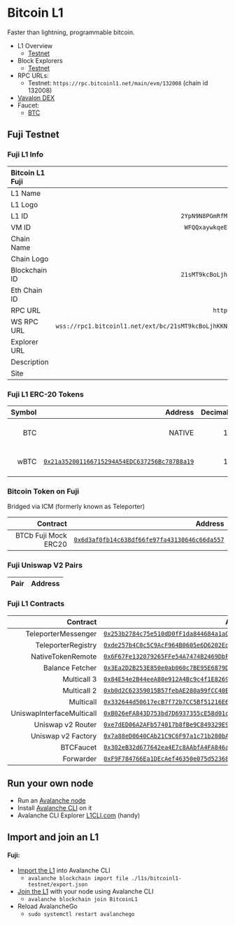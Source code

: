 # Bitcoin L1

Faster than lightning, programmable bitcoin.

- L1 Overview
  - [Testnet](https://subnets-test.avax.network/subnets/2YpN9N8PGmRfM4eiyCs5YBCKjPwRQxYBFDWW7yZ8PhPHAmiNH2)
- Block Explorers
  - [Testnet](https://testnet.bitcoinl1.net/)
- RPC URLs:
  - Testnet: `https://rpc.bitcoinl1.net/main/evm/132008` (chain id 132008)
- [Vavalon DEX](https://dex.vavalon.com)
- Faucet:
  - [BTC](https://build.bitcoinl1.net)

## Fuji Testnet

### Fuji L1 Info

| Bitcoin L1 Fuji |                                                                                              |
| :-------------- | -------------------------------------------------------------------------------------------: |
| L1 Name         |                                                                                   Bitcoin L1 |
| L1 Logo         | <img src="https://cdn.blockviper.com/bitcoinl1/BTCL1-Logo-Word-Icon-DARK.png" width="25%" /> |
| L1 ID           |                                         `2YpN9N8PGmRfM4eiyCs5YBCKjPwRQxYBFDWW7yZ8PhPHAmiNH2` |
| VM ID           |                                          `WFQQxaywkqeEoioDtaSqCM3C4PQkPVbCgbK8VseYGSK1j5VNP` |
| Chain Name      |                                                                           Bitcoin L1 Testnet |
| Chain Logo      | <img src="https://cdn.blockviper.com/bitcoinl1/BTCL1-Logo-Word-Icon-DARK.png" width="25%" /> |
| Blockchain ID   |                                         `21sMT9kcBoLjhKKN7qiNHMZqajubr7tb7uowAdXPfnBY6ihKFE` |
| Eth Chain ID    |                                                                                       132008 |
| RPC URL         |                                                  `https://rpc.bitcoinl1.net/main/evm/132008` |
| WS RPC URL      |      `wss://rpc1.bitcoinl1.net/ext/bc/21sMT9kcBoLjhKKN7qiNHMZqajubr7tb7uowAdXPfnBY6ihKFE/ws` |
| Explorer URL    |                                                                https://testnet.bitcoinl1.net |
| Description     |                                                                                   Bitcoin L1 |
| Site            |                                                                        https://bitcoinl1.net |

### Fuji L1 ERC-20 Tokens

| Symbol |                                                                                                                          Address | Decimals |                              Logo                              |     Description |
| -----: | -------------------------------------------------------------------------------------------------------------------------------: | -------: | :------------------------------------------------------------: | --------------: |
|    BTC |                                                                                                                           NATIVE |       18 | ![BTC logo](https://cdn.blockviper.com/bitcoinl1/bitcoin.png)  |         Bitcoin |
|   wBTC | [`0x21a352001166715294A54EDC637256Bc787B8a19`](https://testnet.bitcoinl1.net/address/0x21a352001166715294A54EDC637256Bc787B8a19) |       18 | ![wBTC logo](https://cdn.blockviper.com/bitcoinl1/bitcoin.png) | Wrapped Bitcoin |

### Bitcoin Token on Fuji

Bridged via ICM (formerly known as Teleporter)

|             Contract |                                                                                                                       Address |
| -------------------: | ----------------------------------------------------------------------------------------------------------------------------: |
| BTCb Fuji Mock ERC20 | [`0x6d3af0fb14c638df66fe97fa43130646c66da557`](https://testnet.snowtrace.io/token/0x6d3af0fb14c638df66fe97fa43130646c66da557) |

### Fuji Uniswap V2 Pairs

| Pair | Address |
| :--- | ------: |

### Fuji L1 Contracts

|                  Contract |                                                                                                                          Address |               Description |
| ------------------------: | -------------------------------------------------------------------------------------------------------------------------------: | ------------------------: |
|       TeleporterMessenger | [`0x253b2784c75e510dD0fF1da844684a1aC0aa5fcf`](https://testnet.bitcoinl1.net/address/0x253b2784c75e510dD0fF1da844684a1aC0aa5fcf) |       TeleporterMessenger |
|        TeleporterRegistry | [`0xde257b4C0c5C9AcF964B0605e6D6202EdCC33789`](https://testnet.bitcoinl1.net/address/0xde257b4C0c5C9AcF964B0605e6D6202EdCC33789) |       Teleporter Registry |
|         NativeTokenRemote | [`0x6F67Fe132079265FFe54A7474B2469DbF99cf3d8`](https://testnet.bitcoinl1.net/address/0x6F67Fe132079265FFe54A7474B2469DbF99cf3d8) |         NativeTokenRemote |
|           Balance Fetcher | [`0x3Ea2D2B253E850e0ab060c7BE95E6879D095e4CA`](https://testnet.bitcoinl1.net/address/0x3Ea2D2B253E850e0ab060c7BE95E6879D095e4CA) |           Balance Fetcher |
|               Multicall 3 | [`0x84E54e2B44eeA80e912A4Bc9c4f1E82699EDC044`](https://testnet.bitcoinl1.net/address/0x84E54e2B44eeA80e912A4Bc9c4f1E82699EDC044) |               Multicall 3 |
|               Multicall 2 | [`0xb0d2C62359015B57febAE280a99fCC40E1Cb7390`](https://testnet.bitcoinl1.net/address/0xb0d2C62359015B57febAE280a99fCC40E1Cb7390) |               Multicall 2 |
|                 Multicall | [`0x332644d50617ecB7f72b7CC5Bf51216E6bFAD0Bc`](https://testnet.bitcoinl1.net/address/0x332644d50617ecB7f72b7CC5Bf51216E6bFAD0Bc) |                 Multicall |
| UniswapInterfaceMulticall | [`0xB026eFA843D753bd7D6937355cE58d01c18D0682`](https://testnet.bitcoinl1.net/address/0xB026eFA843D753bd7D6937355cE58d01c18D0682) | UniswapInterfaceMulticall |
|         Uniswap v2 Router | [`0xe7dED06A2AFb574017b8fBe9C849329E9DA86852`](https://testnet.bitcoinl1.net/address/0xe7dED06A2AFb574017b8fBe9C849329E9DA86852) |            Vavalon Router |
|        Uniswap v2 Factory | [`0x7a88eD0640CAb21C9C6F97a1c71b280bA1883156`](https://testnet.bitcoinl1.net/address/0x7a88eD0640CAb21C9C6F97a1c71b280bA1883156) |           Vavalon Factory |
|                 BTCFaucet | [`0x302eB32d677642ea4E7c8AAbfA4FA846a02d1F98`](https://testnet.bitcoinl1.net/address/0x302eB32d677642ea4E7c8AAbfA4FA846a02d1F98) |                BTC Faucet |
|                 Forwarder | [`0xF9F784766Ea1DEcAef46350e075d52368b2B7625`](https://testnet.bitcoinl1.net/address/0xF9F784766Ea1DEcAef46350e075d52368b2B7625) |        EIP-2771 Forwarder |

## Run your own node

- Run an [Avalanche node](https://docs.avax.network/avalanche-l1s/avalanche-l1-nodes)
- Install [Avalanche CLI](https://github.com/ava-labs/avalanche-cli) on it
- Avalanche CLI Explorer [L1CLI.com](https://l1cli.com) (handy)

## Import and join an L1

#### Fuji:

- [Import the L1](https://docs.avax.network/tooling/guides/import-avalanche-l1) into Avalanche CLI
  - `avalanche blockchain import file ./l1s/bitcoinl1-testnet/export.json`
- [Join the L1](https://docs.avax.network/avalanche-l1s/deploy-a-avalanche-l1/fuji-testnet) with your node using Avalanche CLI
  - `avalanche blockchain join BitcoinL1`
- Reload AvalancheGo
  - `sudo systemctl restart avalanchego`
